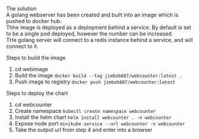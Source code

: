 The solution  
A golang webserver has been created and built into an image which is pushed to docker hub.  
Thhe image is deployed as a deployment behind a service. By default is set to be a single pod deployed, however the number can be increased.  
THe golang server will connect to a redis instance behind a service, and will connect to it.  

Steps to build the image  
1. cd webimage
2. Build the image `docker build --tag jimbob687/webcounter:latest .`
3. Push image to registry `docker push jimbob687/webcounter:latest`

Steps to deploy the chart  
1. cd webcounter  
2. Create namespace `kubectl create namespace webcounter`  
3. Install the helm chart `helm install webcounter . -n webcounter`  
4. Expose node port `minikube service --url webcounter -n webcounter`  
5. Take the output url from step 4 and enter into a browser  
